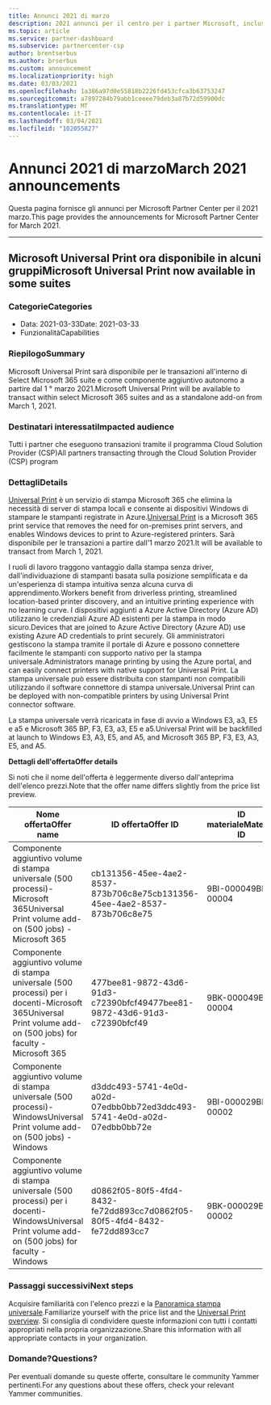 ```yaml
---
title: Annunci 2021 di marzo
description: 2021 annunci per il centro per i partner Microsoft, incluse nuove funzionalità, promozioni, offerte, mercati o modifiche alle offerte esistenti.
ms.topic: article
ms.service: partner-dashboard
ms.subservice: partnercenter-csp
author: brentserbus
ms.author: brserbus
ms.custom: announcement
ms.localizationpriority: high
ms.date: 03/03/2021
ms.openlocfilehash: 1a386a97d0e55818b2226fd453cfca3b63753247
ms.sourcegitcommit: a7897284b79abb1ceeee79deb3a87b72d59900dc
ms.translationtype: MT
ms.contentlocale: it-IT
ms.lasthandoff: 03/04/2021
ms.locfileid: "102055827"
---
```

# <a name="march-2021-announcements"></a><span data-ttu-id="772e1-103">Annunci 2021 di marzo</span><span class="sxs-lookup"><span data-stu-id="772e1-103">March 2021 announcements</span></span>

<span data-ttu-id="772e1-104">Questa pagina fornisce gli annunci per Microsoft Partner Center per il 2021 marzo.</span><span class="sxs-lookup"><span data-stu-id="772e1-104">This page provides the announcements for Microsoft Partner Center for March 2021.</span></span>

________________
## <a name="microsoft-universal-print-now-available-in-some-suites"></a><a name="1"></a> <span data-ttu-id="772e1-105">Microsoft Universal Print ora disponibile in alcuni gruppi</span><span class="sxs-lookup"><span data-stu-id="772e1-105">Microsoft Universal Print now available in some suites</span></span>

### <a name="categories"></a><span data-ttu-id="772e1-106">Categorie</span><span class="sxs-lookup"><span data-stu-id="772e1-106">Categories</span></span>

- <span data-ttu-id="772e1-107">Data: 2021-03-33</span><span class="sxs-lookup"><span data-stu-id="772e1-107">Date: 2021-03-33</span></span>
- <span data-ttu-id="772e1-108">Funzionalità</span><span class="sxs-lookup"><span data-stu-id="772e1-108">Capabilities</span></span>

### <a name="summary"></a><span data-ttu-id="772e1-109">Riepilogo</span><span class="sxs-lookup"><span data-stu-id="772e1-109">Summary</span></span>

<span data-ttu-id="772e1-110">Microsoft Universal Print sarà disponibile per le transazioni all'interno di Select Microsoft 365 suite e come componente aggiuntivo autonomo a partire dal 1 ° marzo 2021.</span><span class="sxs-lookup"><span data-stu-id="772e1-110">Microsoft Universal Print will be available to transact within select Microsoft 365 suites and as a standalone add-on from March 1, 2021.</span></span>

### <a name="impacted-audience"></a><span data-ttu-id="772e1-111">Destinatari interessati</span><span class="sxs-lookup"><span data-stu-id="772e1-111">Impacted audience</span></span>

<span data-ttu-id="772e1-112">Tutti i partner che eseguono transazioni tramite il programma Cloud Solution Provider (CSP)</span><span class="sxs-lookup"><span data-stu-id="772e1-112">All partners transacting through the Cloud Solution Provider (CSP) program</span></span>

### <a name="details"></a><span data-ttu-id="772e1-113">Dettagli</span><span class="sxs-lookup"><span data-stu-id="772e1-113">Details</span></span>

<span data-ttu-id="772e1-114">[Universal Print](https://aka.ms/universalprint) è un servizio di stampa Microsoft 365 che elimina la necessità di server di stampa locali e consente ai dispositivi Windows di stampare le stampanti registrate in Azure.</span><span class="sxs-lookup"><span data-stu-id="772e1-114">[Universal Print](https://aka.ms/universalprint) is a Microsoft 365 print service that removes the need for on-premises print servers, and enables Windows devices to print to Azure-registered printers.</span></span> <span data-ttu-id="772e1-115">Sarà disponibile per le transazioni a partire dall'1 marzo 2021.</span><span class="sxs-lookup"><span data-stu-id="772e1-115">It will be available to transact from March 1, 2021.</span></span>

<span data-ttu-id="772e1-116">I ruoli di lavoro traggono vantaggio dalla stampa senza driver, dall'individuazione di stampanti basata sulla posizione semplificata e da un'esperienza di stampa intuitiva senza alcuna curva di apprendimento.</span><span class="sxs-lookup"><span data-stu-id="772e1-116">Workers benefit from driverless printing, streamlined location-based printer discovery, and an intuitive printing experience with no learning curve.</span></span> <span data-ttu-id="772e1-117">I dispositivi aggiunti a Azure Active Directory (Azure AD) utilizzano le credenziali Azure AD esistenti per la stampa in modo sicuro.</span><span class="sxs-lookup"><span data-stu-id="772e1-117">Devices that are joined to Azure Active Directory (Azure AD) use existing Azure AD credentials to print securely.</span></span> <span data-ttu-id="772e1-118">Gli amministratori gestiscono la stampa tramite il portale di Azure e possono connettere facilmente le stampanti con supporto nativo per la stampa universale.</span><span class="sxs-lookup"><span data-stu-id="772e1-118">Administrators manage printing by using the Azure portal, and can easily connect printers with native support for Universal Print.</span></span> <span data-ttu-id="772e1-119">La stampa universale può essere distribuita con stampanti non compatibili utilizzando il software connettore di stampa universale.</span><span class="sxs-lookup"><span data-stu-id="772e1-119">Universal Print can be deployed with non-compatible printers by using Universal Print connector software.</span></span>

<span data-ttu-id="772e1-120">La stampa universale verrà ricaricata in fase di avvio a Windows E3, a3, E5 e a5 e Microsoft 365 BP, F3, E3, a3, E5 e a5.</span><span class="sxs-lookup"><span data-stu-id="772e1-120">Universal Print will be backfilled at launch to Windows E3, A3, E5, and A5, and Microsoft 365 BP, F3, E3, A3, E5, and A5.</span></span>  

<span data-ttu-id="772e1-121">**Dettagli dell'offerta**</span><span class="sxs-lookup"><span data-stu-id="772e1-121">**Offer details**</span></span>

<span data-ttu-id="772e1-122">Si noti che il nome dell'offerta è leggermente diverso dall'anteprima dell'elenco prezzi.</span><span class="sxs-lookup"><span data-stu-id="772e1-122">Note that the offer name differs slightly from the price list preview.</span></span>

| <span data-ttu-id="772e1-123">Nome offerta</span><span class="sxs-lookup"><span data-stu-id="772e1-123">Offer name</span></span> | <span data-ttu-id="772e1-124">ID offerta</span><span class="sxs-lookup"><span data-stu-id="772e1-124">Offer ID</span></span> | <span data-ttu-id="772e1-125">ID materiale</span><span class="sxs-lookup"><span data-stu-id="772e1-125">Material ID</span></span> |
| ------ |----------- |----------- |  
| <span data-ttu-id="772e1-126">Componente aggiuntivo volume di stampa universale (500 processi)-Microsoft 365</span><span class="sxs-lookup"><span data-stu-id="772e1-126">Universal Print volume add-on (500 jobs) - Microsoft 365</span></span>  | <span data-ttu-id="772e1-127">cb131356-45ee-4ae2-8537-873b706c8e75</span><span class="sxs-lookup"><span data-stu-id="772e1-127">cb131356-45ee-4ae2-8537-873b706c8e75</span></span>     | <span data-ttu-id="772e1-128">9BI-00004</span><span class="sxs-lookup"><span data-stu-id="772e1-128">9BI-00004</span></span>   |
| <span data-ttu-id="772e1-129">Componente aggiuntivo volume di stampa universale (500 processi) per i docenti-Microsoft 365</span><span class="sxs-lookup"><span data-stu-id="772e1-129">Universal Print volume add-on (500 jobs) for faculty - Microsoft 365</span></span>   | <span data-ttu-id="772e1-130">477bee81-9872-43d6-91d3-c72390bfcf49</span><span class="sxs-lookup"><span data-stu-id="772e1-130">477bee81-9872-43d6-91d3-c72390bfcf49</span></span>   | <span data-ttu-id="772e1-131">9BK-00004</span><span class="sxs-lookup"><span data-stu-id="772e1-131">9BK-00004</span></span>   |
| <span data-ttu-id="772e1-132">Componente aggiuntivo volume di stampa universale (500 processi)-Windows</span><span class="sxs-lookup"><span data-stu-id="772e1-132">Universal Print volume add-on (500 jobs) - Windows</span></span>    | <span data-ttu-id="772e1-133">d3ddc493-5741-4e0d-a02d-07edbb0bb72e</span><span class="sxs-lookup"><span data-stu-id="772e1-133">d3ddc493-5741-4e0d-a02d-07edbb0bb72e</span></span>   | <span data-ttu-id="772e1-134">9BI-00002</span><span class="sxs-lookup"><span data-stu-id="772e1-134">9BI-00002</span></span>   |
| <span data-ttu-id="772e1-135">Componente aggiuntivo volume di stampa universale (500 processi) per i docenti-Windows</span><span class="sxs-lookup"><span data-stu-id="772e1-135">Universal Print volume add-on (500 jobs) for faculty - Windows</span></span>   |  <span data-ttu-id="772e1-136">d0862f05-80f5-4fd4-8432-fe72dd893cc7</span><span class="sxs-lookup"><span data-stu-id="772e1-136">d0862f05-80f5-4fd4-8432-fe72dd893cc7</span></span>  | <span data-ttu-id="772e1-137">9BK-00002</span><span class="sxs-lookup"><span data-stu-id="772e1-137">9BK-00002</span></span>   |

### <a name="next-steps"></a><span data-ttu-id="772e1-138">Passaggi successivi</span><span class="sxs-lookup"><span data-stu-id="772e1-138">Next steps</span></span>

<span data-ttu-id="772e1-139">Acquisire familiarità con l'elenco prezzi e la [Panoramica stampa universale](/universal-print/fundamentals/universal-print-whatis).</span><span class="sxs-lookup"><span data-stu-id="772e1-139">Familiarize yourself with the price list and the [Universal Print overview](/universal-print/fundamentals/universal-print-whatis).</span></span> <span data-ttu-id="772e1-140">Si consiglia di condividere queste informazioni con tutti i contatti appropriati nella propria organizzazione.</span><span class="sxs-lookup"><span data-stu-id="772e1-140">Share this information with all appropriate contacts in your organization.</span></span>

### <a name="questions"></a><span data-ttu-id="772e1-141">Domande?</span><span class="sxs-lookup"><span data-stu-id="772e1-141">Questions?</span></span>

<span data-ttu-id="772e1-142">Per eventuali domande su queste offerte, consultare le community Yammer pertinenti.</span><span class="sxs-lookup"><span data-stu-id="772e1-142">For any questions about these offers, check your relevant Yammer communities.</span></span>
